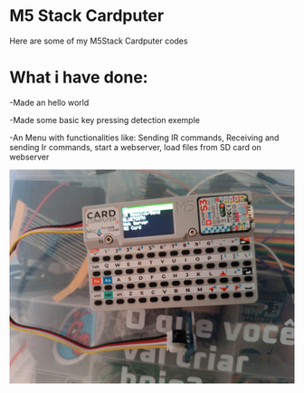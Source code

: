 # M5 Stack Cardputer
Here are some of my M5Stack Cardputer codes

# What i have done:
-Made an hello world

-Made some basic key pressing detection exemple

-An Menu with functionalities like: Sending IR commands, Receiving and sending Ir commands, start a webserver, load files from SD card on webserver


![alt text](https://github.com/T14g/M5cardputer/blob/main/images/1.jpeg?raw=true)

